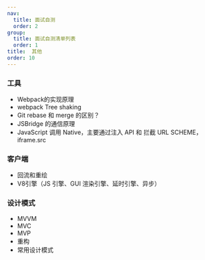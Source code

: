 ```yaml
---
nav:
  title: 面试自测
  order: 2
group:
  title: 面试自测清单列表
  order: 1
title:  其他
order: 10
---
```


### 工具

- Webpack的实现原理
- webpack Tree shaking
- Git rebase 和 merge 的区别？
- JSBridge 的通信原理
- JavaScript 调用 Native，主要通过注入 API 和 拦截 URL SCHEME，iframe.src

### 客户端

- 回流和重绘
- V8引擎（JS 引擎、GUI 渲染引擎、延时引擎、异步）

### 设计模式

- MVVM
- MVC
- MVP
- 重构
- 常用设计模式
